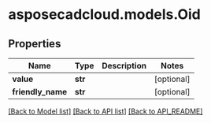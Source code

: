 # asposecadcloud.models.Oid

## Properties
Name | Type | Description | Notes
------------ | ------------- | ------------- | -------------
**value** | **str** |  | [optional] 
**friendly_name** | **str** |  | [optional] 

[[Back to Model list]](API_README.md#documentation-for-models) [[Back to API list]](API_README.md#documentation-for-api-endpoints) [[Back to API_README]](API_README.md)


